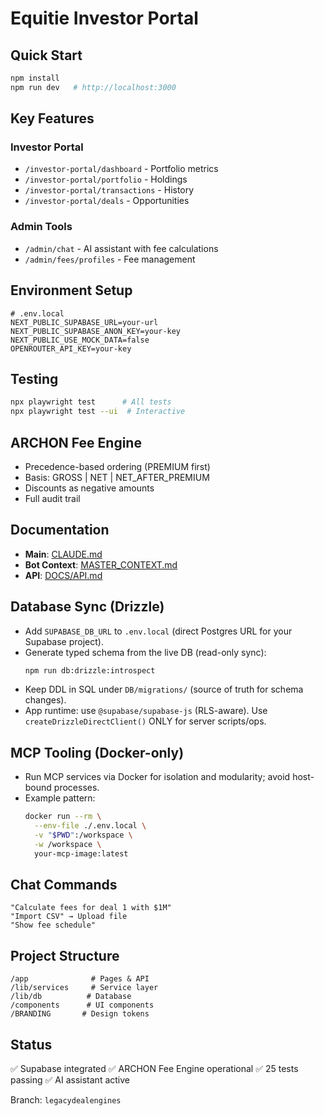 # Equitie Investor Portal

## Quick Start

```bash
npm install
npm run dev   # http://localhost:3000
```

## Key Features

### Investor Portal
- `/investor-portal/dashboard` - Portfolio metrics
- `/investor-portal/portfolio` - Holdings
- `/investor-portal/transactions` - History
- `/investor-portal/deals` - Opportunities

### Admin Tools
- `/admin/chat` - AI assistant with fee calculations
- `/admin/fees/profiles` - Fee management

## Environment Setup

```env
# .env.local
NEXT_PUBLIC_SUPABASE_URL=your-url
NEXT_PUBLIC_SUPABASE_ANON_KEY=your-key
NEXT_PUBLIC_USE_MOCK_DATA=false
OPENROUTER_API_KEY=your-key
```

## Testing

```bash
npx playwright test      # All tests
npx playwright test --ui  # Interactive
```

## ARCHON Fee Engine

- Precedence-based ordering (PREMIUM first)
- Basis: GROSS | NET | NET_AFTER_PREMIUM
- Discounts as negative amounts
- Full audit trail

## Documentation

- **Main**: [CLAUDE.md](./CLAUDE.md)
- **Bot Context**: [MASTER_CONTEXT.md](./MASTER_CONTEXT.md)
- **API**: [DOCS/API.md](./DOCS/API.md)

## Database Sync (Drizzle)

- Add `SUPABASE_DB_URL` to `.env.local` (direct Postgres URL for your Supabase project).
- Generate typed schema from the live DB (read-only sync):
  ```bash
  npm run db:drizzle:introspect
  ```
- Keep DDL in SQL under `DB/migrations/` (source of truth for schema changes).
- App runtime: use `@supabase/supabase-js` (RLS-aware). Use `createDrizzleDirectClient()` ONLY for server scripts/ops.

## MCP Tooling (Docker-only)

- Run MCP services via Docker for isolation and modularity; avoid host-bound processes.
- Example pattern:
  ```bash
  docker run --rm \
    --env-file ./.env.local \
    -v "$PWD":/workspace \
    -w /workspace \
    your-mcp-image:latest
  ```

## Chat Commands

```
"Calculate fees for deal 1 with $1M"
"Import CSV" → Upload file
"Show fee schedule"
```

## Project Structure

```
/app              # Pages & API
/lib/services     # Service layer
/lib/db          # Database
/components      # UI components
/BRANDING       # Design tokens
```

## Status
✅ Supabase integrated
✅ ARCHON Fee Engine operational
✅ 25 tests passing
✅ AI assistant active

Branch: `legacydealengines`